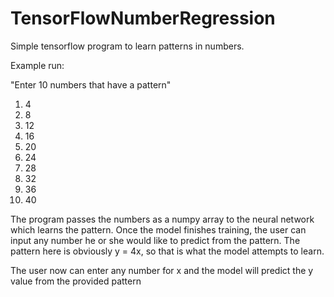 # TensorFlowNumberRegression
Simple tensorflow program to learn patterns in numbers.


Example run:

"Enter 10 numbers that have a pattern"
1) 4
2) 8
3) 12
4) 16
5) 20
6) 24
7) 28
8) 32
9) 36
10) 40

The program passes the numbers as a numpy array to the neural network which learns the pattern.
Once the model finishes training, the user can input any number he or she would like to predict from the pattern.
The pattern here is obviously y = 4x, so that is what the model attempts to learn. 

The user now can enter any number for x and the model will predict the y value from the provided pattern
